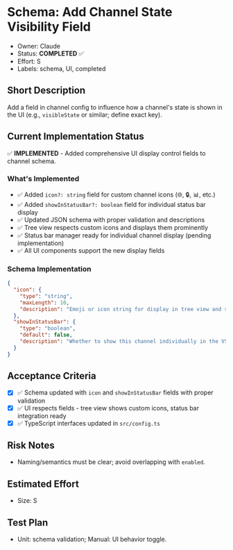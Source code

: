 # Schema: Add Channel State Visibility Field

- Owner: Claude
- Status: **COMPLETED** ✅
- Effort: S
- Labels: schema, UI, completed

## Short Description
Add a field in channel config to influence how a channel's state is shown in the UI (e.g., `visibleState` or similar; define exact key).

## Current Implementation Status
✅ **IMPLEMENTED** - Added comprehensive UI display control fields to channel schema.

### What's Implemented
- ✅ Added `icon?: string` field for custom channel icons (🌐, 🔒, 📊, etc.)
- ✅ Added `showInStatusBar?: boolean` field for individual status bar display
- ✅ Updated JSON schema with proper validation and descriptions
- ✅ Tree view respects custom icons and displays them prominently
- ✅ Status bar manager ready for individual channel display (pending implementation)
- ✅ All UI components support the new display fields

### Schema Implementation
```json
{
  "icon": {
    "type": "string",
    "maxLength": 10,  
    "description": "Emoji or icon string for display in tree view and status bar"
  },
  "showInStatusBar": {
    "type": "boolean",
    "default": false,
    "description": "Whether to show this channel individually in the VS Code status bar"
  }
}
```

## Acceptance Criteria
- [x] ✅ Schema updated with `icon` and `showInStatusBar` fields with proper validation
- [x] ✅ UI respects fields - tree view shows custom icons, status bar integration ready
- [x] ✅ TypeScript interfaces updated in `src/config.ts`

## Risk Notes
- Naming/semantics must be clear; avoid overlapping with `enabled`.

## Estimated Effort
- Size: S

## Test Plan
- Unit: schema validation; Manual: UI behavior toggle.
